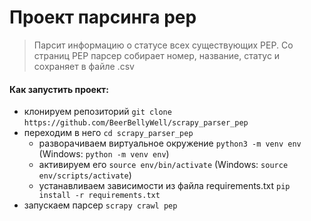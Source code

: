# Проект парсинга pep

>Парсит информацию о статусе всех существующих PEP. Со страниц PEP парсер собирает номер, название, статус и сохраняет в файле .csv

#### Как запустить проект:

+ клонируем репозиторий `git clone`
`https://github.com/BeerBellyWell/scrapy_parser_pep`
+ переходим в него `cd scrapy_parser_pep`
    + разворачиваем виртуальное окружение
    `python3 -m venv env` (Windows: `python -m venv env`)
    + активируем его
    `source env/bin/activate` (Windows: `source env/scripts/activate`)
    + устанавливаем зависимости из файла requirements.txt
    `pip install -r requirements.txt`
+ запускаем парсер
`scrapy crawl pep`
